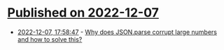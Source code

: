 # [Published on 2022-12-07](index.md)

* [2022-12-07, 17:58:47](https://lobste.rs/s/angsgr/why_does_json_parse_corrupt_large_numbers) - [Why does JSON.parse corrupt large numbers and how to solve this?](https://jsoneditoronline.org/indepth/parse/why-does-json-parse-corrupt-large-numbers/)
